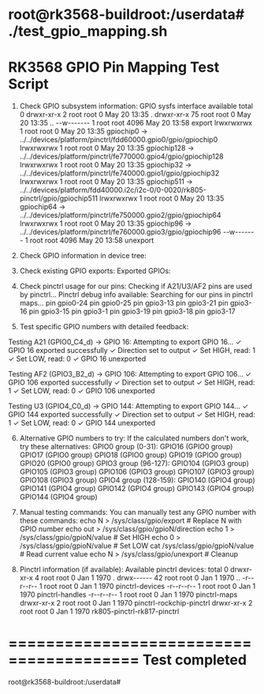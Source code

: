 root@rk3568-buildroot:/userdata# ./test_gpio_mapping.sh 
========================================
RK3568 GPIO Pin Mapping Test Script
========================================
1. Check GPIO subsystem information:
GPIO sysfs interface available
total 0
drwxr-xr-x  2 root root    0 May 20 13:35 .
drwxr-xr-x 75 root root    0 May 20 13:35 ..
--w-------  1 root root 4096 May 20 13:58 export
lrwxrwxrwx  1 root root    0 May 20 13:35 gpiochip0 -> ../../devices/platform/pinctrl/fdd60000.gpio0/gpio/gpiochip0
lrwxrwxrwx  1 root root    0 May 20 13:35 gpiochip128 -> ../../devices/platform/pinctrl/fe770000.gpio4/gpio/gpiochip128
lrwxrwxrwx  1 root root    0 May 20 13:35 gpiochip32 -> ../../devices/platform/pinctrl/fe740000.gpio1/gpio/gpiochip32
lrwxrwxrwx  1 root root    0 May 20 13:35 gpiochip511 -> ../../devices/platform/fdd40000.i2c/i2c-0/0-0020/rk805-pinctrl/gpio/gpiochip511
lrwxrwxrwx  1 root root    0 May 20 13:35 gpiochip64 -> ../../devices/platform/pinctrl/fe750000.gpio2/gpio/gpiochip64
lrwxrwxrwx  1 root root    0 May 20 13:35 gpiochip96 -> ../../devices/platform/pinctrl/fe760000.gpio3/gpio/gpiochip96
--w-------  1 root root 4096 May 20 13:58 unexport

2. Check GPIO information in device tree:

3. Check existing GPIO exports:
Exported GPIOs:

4. Check pinctrl usage for our pins:
Checking if A21/U3/AF2 pins are used by pinctrl...
Pinctrl debug info available:
Searching for our pins in pinctrl maps...
pin gpio0-24
pin gpio0-25
pin gpio3-13
pin gpio3-21
pin gpio3-16
pin gpio3-15
pin gpio3-1
pin gpio3-19
pin gpio3-18
pin gpio3-17

5. Test specific GPIO numbers with detailed feedback:

Testing A21 (GPIO0_C4_d) -> GPIO 16:
  Attempting to export GPIO 16...
  ✓ GPIO 16 exported successfully
  ✓ Direction set to output
  ✓ Set HIGH, read: 1
  ✓ Set LOW, read: 0
  ✓ GPIO 16 unexported

Testing AF2 (GPIO3_B2_d) -> GPIO 106:
  Attempting to export GPIO 106...
  ✓ GPIO 106 exported successfully
  ✓ Direction set to output
  ✓ Set HIGH, read: 1
  ✓ Set LOW, read: 0
  ✓ GPIO 106 unexported

Testing U3 (GPIO4_C0_d) -> GPIO 144:
  Attempting to export GPIO 144...
  ✓ GPIO 144 exported successfully
  ✓ Direction set to output
  ✓ Set HIGH, read: 1
  ✓ Set LOW, read: 0
  ✓ GPIO 144 unexported

6. Alternative GPIO numbers to try:
If the calculated numbers don't work, try these alternatives:
GPIO0 group (0-31):
  GPIO16 (GPIO0 group)
  GPIO17 (GPIO0 group)
  GPIO18 (GPIO0 group)
  GPIO19 (GPIO0 group)
  GPIO20 (GPIO0 group)
GPIO3 group (96-127):
  GPIO104 (GPIO3 group)
  GPIO105 (GPIO3 group)
  GPIO106 (GPIO3 group)
  GPIO107 (GPIO3 group)
  GPIO108 (GPIO3 group)
GPIO4 group (128-159):
  GPIO140 (GPIO4 group)
  GPIO141 (GPIO4 group)
  GPIO142 (GPIO4 group)
  GPIO143 (GPIO4 group)
  GPIO144 (GPIO4 group)

7. Manual testing commands:
You can manually test any GPIO number with these commands:
  echo N > /sys/class/gpio/export          # Replace N with GPIO number
  echo out > /sys/class/gpio/gpioN/direction
  echo 1 > /sys/class/gpio/gpioN/value     # Set HIGH
  echo 0 > /sys/class/gpio/gpioN/value     # Set LOW
  cat /sys/class/gpio/gpioN/value          # Read current value
  echo N > /sys/class/gpio/unexport        # Cleanup

8. Pinctrl information (if available):
Available pinctrl devices:
total 0
drwxr-xr-x  4 root root 0 Jan  1  1970 .
drwx------ 42 root root 0 Jan  1  1970 ..
-r--r--r--  1 root root 0 Jan  1  1970 pinctrl-devices
-r--r--r--  1 root root 0 Jan  1  1970 pinctrl-handles
-r--r--r--  1 root root 0 Jan  1  1970 pinctrl-maps
drwxr-xr-x  2 root root 0 Jan  1  1970 pinctrl-rockchip-pinctrl
drwxr-xr-x  2 root root 0 Jan  1  1970 rk805-pinctrl-rk817-pinctrl

========================================
Test completed
========================================
root@rk3568-buildroot:/userdata# 
